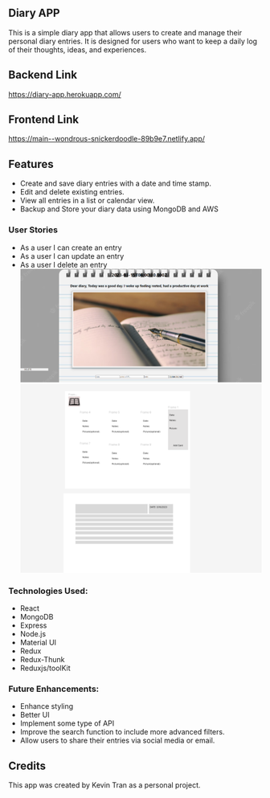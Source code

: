## Diary APP
This is a simple diary app that allows users to create and manage their personal diary entries. It is designed for users who want to keep a daily log of their thoughts, ideas, and experiences.
## Backend Link
https://diary-app.herokuapp.com/

## Frontend Link
https://main--wondrous-snickerdoodle-89b9e7.netlify.app/

## Features
- Create and save diary entries with a date and time stamp.
- Edit and delete existing entries.
- View all entries in a list or calendar view.
- Backup and Store your diary data using MongoDB and AWS 

### User Stories

- As a user I can create an entry
- As a user I can update an entry
- As a user I delete an entry
![Alt text](diary.png)
![](journalfigma.png)
### Technologies Used:
- React
- MongoDB
- Express
- Node.js
- Material UI
- Redux
- Redux-Thunk
- Reduxjs/toolKit
### Future Enhancements:
- Enhance styling
- Better UI
- Implement some type of API
- Improve the search function to include more advanced filters.
- Allow users to share their entries via social media or email.
## Credits
This app was created by Kevin Tran as a personal project.